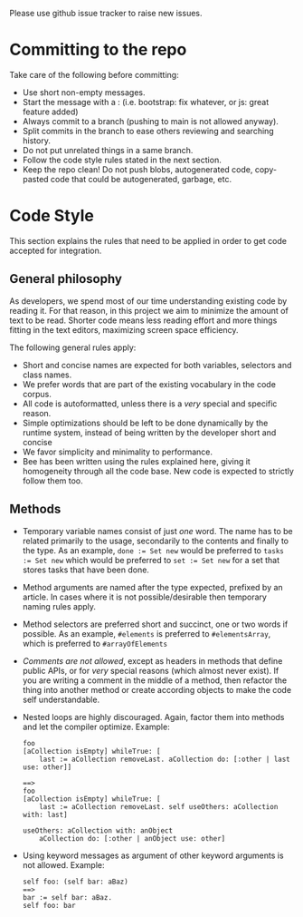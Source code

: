 

Please use github issue tracker to raise new issues.

# Committing to the repo

Take care of the following before committing:

 - Use short non-empty messages.
 - Start the message with a <tag>: (i.e. bootstrap: fix whatever, or js: great feature added)
 - Always commit to a branch (pushing to main is not allowed anyway).
 - Split commits in the branch to ease others reviewing and searching history.
 - Do not put unrelated things in a same branch.
 - Follow the code style rules stated in the next section.
 - Keep the repo clean! Do not push blobs, autogenerated code, copy-pasted code that
   could be autogenerated, garbage, etc.

# Code Style

This section explains the rules that need to be applied in order to get code accepted
for integration.

## General philosophy

As developers, we spend most of our time understanding existing code by reading it. For
that reason, in this project we aim to minimize the amount of text to be read. Shorter
code means less reading effort and more things fitting in the text editors, maximizing
screen space efficiency. 

The following general rules apply:
 
- Short and concise names are expected for both variables, selectors and class names.
- We prefer words that are part of the existing vocabulary in the code corpus.
- All code is autoformatted, unless there is a _very_ special and specific reason.
- Simple optimizations should be left to be done dynamically by the runtime system, 
  instead of being written by the developer short and concise
- We favor simplicity and minimality to performance.
- Bee has been written using the rules explained here, giving it homogeneity 
  through all the code base. New code is expected to strictly follow them too. 



## Methods

- Temporary variable names consist of just _one_ word. The name has to be related
  primarily to the usage, secondarily to the contents and finally to the type.
  As an example, `done := Set new` would be preferred to `tasks := Set new` which
  would be preferred to `set := Set new` for a set that stores tasks that have been
  done.
- Method arguments are named after the type expected, prefixed by an article. In
  cases where it is not possible/desirable then temporary naming rules apply.
- Method selectors are preferred short and succinct, one or two words if possible.
  As an example, `#elements` is preferred to `#elementsArray`, which is preferred
  to `#arrayOfElements`
 
- _Comments are not allowed_, except as headers in methods that define public APIs,
  or for _very_ special reasons (which almost never exist). If you are writing a
  comment in the middle of a method, then refactor the thing into another method
  or create according objects to make the code self understandable.
- Nested loops are highly discouraged. Again, factor them into methods and let
  the compiler optimize. Example:
  
  ```
  foo
  [aCollection isEmpty] whileTrue: [
      last := aCollection removeLast. aCollection do: [:other | last use: other]]
     
  ==>
  foo
  [aCollection isEmpty] whileTrue: [
      last := aCollection removeLast. self useOthers: aCollection with: last]
  
  useOthers: aCollection with: anObject
      aCollection do: [:other | anObject use: other]
  ```
  
- Using keyword messages as argument of other keyword arguments is not allowed.
  Example:
  
  ```
  self foo: (self bar: aBaz)
  ==>
  bar := self bar: aBaz.
  self foo: bar
  ```


